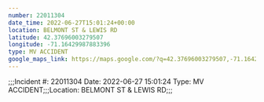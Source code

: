 ```yaml
---
number: 22011304
date_time: 2022-06-27T15:01:24+00:00
location: BELMONT ST & LEWIS RD
latitude: 42.37696003279507
longitude: -71.16429987883396
type: MV ACCIDENT
google_maps_link: https://maps.google.com/?q=42.37696003279507,-71.16429987883396
---
```


;;;Incident #: 22011304  Date: 2022-06-27 15:01:24   Type: MV ACCIDENT;;;Location: BELMONT ST & LEWIS RD;;;
